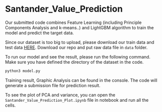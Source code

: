 # Santander_Value_Prediction

Our submitted code combines Feature Learning (including Principle Components Analysis and k-means..) and LightGBM algorithm to train the model and predict the target data. 

Since our dataset is too big to upload, please download our train data and test data [HERE](https://drive.google.com/drive/folders/1xS0IMsJD8dm8lKYizYs1pVxsSMtC1SrX?usp=sharing). Download our repo and put raw data file in ```data``` folder.

To run our model and see the result, please run the following command. Make sure you have defined the directory of the dataset in the code.

```python 
python3 model.py
```

Training result, Graphic Analysis can be found in the console. The code will generate a submission file for prediction result.


To see the plot of PCA and variance, you can open the ```Santander_Value_Prediction_Plot.ipynb``` file in notebook and run all the cells.

